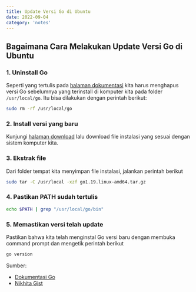 ```yaml
---
title: Update Versi Go di Ubuntu
date: 2022-09-04
category: 'notes'
---
```


## Bagaimana Cara Melakukan Update Versi Go di Ubuntu

### 1. Uninstall Go

Seperti yang tertulis pada [halaman dokumentasi](https://go.dev/doc/install#install) 
kita harus menghapus versi Go sebelumnya yang terinstall di komputer kita 
pada folder `/usr/local/go`. Itu bisa dilakukan dengan perintah berikut:

```bash
sudo rm -rf /usr/local/go
```

### 2. Install versi yang baru

Kunjungi [halaman download](https://go.dev/dl/) lalu download file instalasi 
yang sesuai dengan sistem komputer kita. 

### 3. Ekstrak file

Dari folder tempat kita menyimpan file instalasi, jalankan perintah berikut

```bash
sudo tar -C /usr/local -xzf go1.19.linux-amd64.tar.gz
```

### 4. Pastikan PATH sudah tertulis

```bash
echo $PATH | grep "/usr/local/go/bin"
```

### 5. Memastikan versi telah update

Pastikan bahwa kita telah menginstal Go versi baru dengan membuka command prompt 
dan mengetik perintah berikut

```bash
go version
```

Sumber:  
- [Dokumentasi Go](https://go.dev/doc/install#install)
- [Nikhita Gist](https://gist.github.com/nikhita/432436d570b89cab172dcf2894465753)